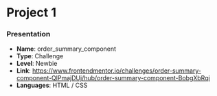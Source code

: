 # Project 1
### Presentation

- **Name**: order_summary_component
- **Type**: Challenge
- **Level**: Newbie
- **Link**: <https://www.frontendmentor.io/challenges/order-summary-component-QlPmajDUj/hub/order-summary-component-BobgXbRqi>
- **Languages**: HTML / CSS
